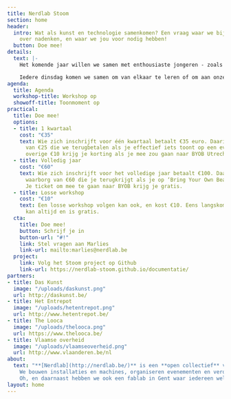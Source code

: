 ```yaml
---
title: Nerdlab Stoom
section: home
header:
  intro: Wat als kunst en technologie samenkomen? Een vraag waar we bij Nerdlab vaak
    over nadenken, en waar we jou voor nodig hebben!
  button: Doe mee!
details:
  text: |-
    Het komende jaar willen we samen met enthousiaste jongeren - zoals jij! - kijken wat er ontstaat als kunst en technologie botsen. Welkom bij STOOM! Aan de hand van workshops kijken we hoe je met een beamer kan mappen, zoeken we de limieten van onze 3D-printers op en gaan we aan de slag met licht. Jep, dat las je goed.

    Iedere dinsdag komen we samen om van elkaar te leren of om aan onze projecten te werken. Het resultaat ervan tonen we op vier evenementen, waaronder **‘[Bring Your Own Beamer](http://byobgent.nerdlab.be/)’** waar vorig jaar meer dan duizend bezoekers langs kwamen. Je kiest zelf of je een traject van een kwartaal of een volledig jaar volgt (Eén workshop meemaken kan ook, maar het is uiteraard fijner om aan een groter project te werken)!
agenda:
  title: Agenda
  workshop-title: Workshop op
  showoff-title: Toonmoment op
practical:
  title: Doe mee!
  options:
  - title: 1 kwartaal
    cost: "€35"
    text: Wie zich inschrijft voor één kwartaal betaalt €35 euro. Daarin zit een waarborg
      van €25 die we terugbetalen als je effectief iets toont op een evenement. De
      overige €10 krijg je korting als je mee zou gaan naar BYOB Utrecht.
  - title: Volledig jaar
    cost: "€60"
    text: Wie zich inschrijft voor het volledige jaar betaalt €100. Daarin zit een
      waarborg van €60 die je terugkrijgt als je op ‘Bring Your Own Beamer’ staat.
      Je ticket om mee te gaan naar BYOB krijg je gratis.
  - title: Losse workshop
    cost: "€10"
    text: Een losse workshop volgen kan ook, en kost €10. Eens langskomen op een werkmoment
      kan altijd en is gratis.
  cta:
    title: Doe mee!
    button: Schrijf je in
    button-url: "#!"
    link: Stel vragen aan Marlies
    link-url: mailto:marlies@nerdlab.be
  project:
    link: Volg het Stoom project op Github
    link-url: https://nerdlab-stoom.github.io/documentatie/
partners:
- title: Das Kunst
  image: "/uploads/daskunst.png"
  url: http://daskunst.be/
- title: Het Entrepot
  image: "/uploads/hetentrepot.png"
  url: http://www.hetentrepot.be/
- title: The Looca
  image: "/uploads/thelooca.png"
  url: https://www.thelooca.be/
- title: Vlaamse overheid
  image: "/uploads/vlaamseoverheid.png"
  url: http://www.vlaanderen.be/nl
about:
  text: "**[Nerdlab](http://nerdlab.be/)** is een **open collectief** van **makers**.
    We bouwen installaties en machines, organiseren evenementen en veroveren de wereld.
    Oh, en daarnaast hebben we ook een fablab in Gent waar iedereen welkom is."
layout: home
---
```


